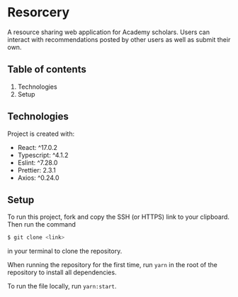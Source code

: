 # Resorcery
A resource sharing web application for Academy scholars. Users can interact with recommendations posted by other users as well as submit their own.
## Table of contents
1. Technologies
2. Setup

## Technologies
Project is created with:
- React: ^17.0.2
- Typescript: ^4.1.2
- Eslint: ^7.28.0
- Prettier: 2.3.1
- Axios: ^0.24.0


## Setup
To run this project, fork and copy the SSH (or HTTPS) link to your clipboard. Then run the command

```bash
$ git clone <link>
```

in your terminal to clone the repository.

When running the repository for the first time, run `yarn` in the root of the repository to install all dependencies.

To run the file locally, run `yarn:start`.
